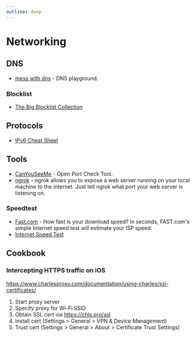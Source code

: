 ```yaml
---
outline: deep
---
```


# Networking

## DNS

- [mess with dns](https://messwithdns.net/) - DNS playground.

### Blocklist

- [The Big Blocklist Collection](https://firebog.net)

## Protocols

- [IPv6 Cheat Sheet](https://github.com/onemarcfifty/cheat-sheets/blob/main/networking/ipv6.md)


## Tools

- [CanYouSeeMe](https://canyouseeme.org) - Open Port Check Tool.
- [ngrok](https://ngrok.com/) - ngrok allows you to expose a web server running on your local machine to the internet. Just tell ngrok what port your web server is listening on.

### Speedtest

- [Fast.com](https://fast.com/) - How fast is your download speed? In seconds, FAST.com's simple Internet speed test will estimate your ISP speed.
- [Internet Speed Test](https://speed.cloudflare.com/)

## Cookbook

### Intercepting HTTPS traffic on iOS

<https://www.charlesproxy.com/documentation/using-charles/ssl-certificates/>

1. Start proxy server
2. Specify proxy for Wi-Fi SSID
3. Obtain SSL cert via <https://chls.pro/ssl>
4. Install cert (Settings > General > VPN & Device Management)
5. Trust cert (Settings > General > About > Certificate Trust Settings)
